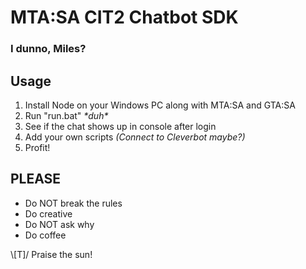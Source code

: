 # MTA:SA CIT2 Chatbot SDK
### I dunno, Miles?

## Usage
1. Install Node on your Windows PC along with MTA:SA and GTA:SA
2. Run "run.bat" *\*duh\**
3. See if the chat shows up in console after login
4. Add your own scripts *(Connect to Cleverbot maybe?)*
5. Profit!

## PLEASE
- Do NOT break the rules
- Do creative
- Do NOT ask why
- Do coffee

\\[T]/ Praise the sun!
